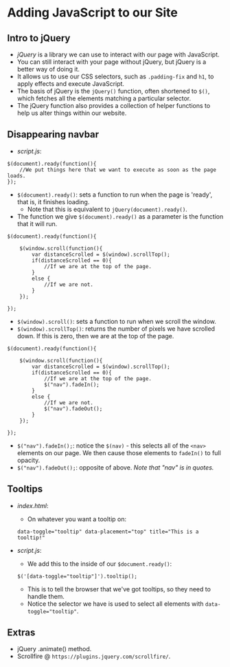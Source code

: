 # Adding JavaScript to our Site

## Intro to jQuery

- *jQuery* is a library we can use to interact with our page with JavaScript.
- You can still interact with your page without jQuery, but jQuery is a better
way of doing it.
- It allows us to use our CSS selectors, such as `.padding-fix` and `h1`, to apply
effects and execute JavaScript.
- The basis of jQuery is the `jQuery()` function, often shortened to `$()`, which
fetches all the elements matching a particular selector.
- The jQuery function also provides a collection of helper functions to help us
alter things within our website.

## Disappearing navbar

- *script.js*:

```
$(document).ready(function(){
	//We put things here that we want to execute as soon as the page loads.
});
```

- `$(document).ready()`: sets a function to run when the page is 'ready',
that is, it finishes loading.
	- Note that this is equivalent to `jQuery(document).ready()`.
- The function we give `$(document).ready()` as a parameter is the function that
it will run.

```
$(document).ready(function(){

	$(window.scroll(function(){
		var distanceScrolled = $(window).scrollTop();
		if(distanceScrolled == 0){
			//If we are at the top of the page.
		}
		else {
			//If we are not.
		}
	});
	
});
```

- `$(window).scroll()`: sets a function to run when we scroll the window.
- `$(window).scrollTop()`: returns the number of pixels we have scrolled down. If this
is zero, then we are at the top of the page.

```
$(document).ready(function(){

	$(window.scroll(function(){
		var distanceScrolled = $(window).scrollTop();
		if(distanceScrolled == 0){
			//If we are at the top of the page.
			$("nav").fadeIn();
		}
		else {
			//If we are not.
			$("nav").fadeOut();
		}
	});
	
});
```

- `$("nav").fadeIn();`: notice the `$(nav)` - this selects all of the `<nav>` elements on our page.
We then cause those elements to `fadeIn()` to full opacity.
- `$("nav").fadeOut();`: opposite of above. _Note that "nav" is in quotes._


## Tooltips

- *index.html*:
  - On whatever you want a tooltip on:
  
  ```
  data-toggle="tooltip" data-placement="top" title="This is a tooltip!"
  ```
	
- *script.js*:
  - We add this to the inside of our `$document.ready()`:
  
  ```
  $('[data-toggle="tooltip"]').tooltip();
  ```
  
  - This is to tell the browser that we've got tooltips, so they need to handle them.
  - Notice the selector we have is used to select all elements with `data-toggle="tooltip"`.
  
## Extras

- jQuery .animate() method.
- Scrollfire @ `https://plugins.jquery.com/scrollfire/`.
